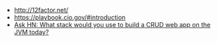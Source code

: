 * http://12factor.net/
* https://playbook.cio.gov/#introduction
* [Ask HN: What stack would you use to build a CRUD web app on the JVM today?](https://news.ycombinator.com/item?id=10302879)
